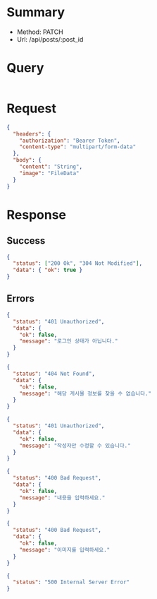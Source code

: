 # Summary

- Method: PATCH
- Url: /api/posts/:post_id

# Query

```sql

```

# Request

```json
{
  "headers": {
    "authorization": "Bearer Token",
    "content-type": "multipart/form-data"
  },
  "body": {
    "content": "String",
    "image": "FileData"
  }
}
```

# Response

## Success

```json
{
  "status": ["200 Ok", "304 Not Modified"],
  "data": { "ok": true }
}
```

## Errors

```json
{
  "status": "401 Unauthorized",
  "data": {
    "ok": false,
    "message": "로그인 상태가 아닙니다."
  }
}
```

```json
{
  "status": "404 Not Found",
  "data": {
    "ok": false,
    "message": "해당 게시물 정보를 찾을 수 없습니다."
  }
}
```

```json
{
  "status": "401 Unauthorized",
  "data": {
    "ok": false,
    "message": "작성자만 수정할 수 있습니다."
  }
}
```

```json
{
  "status": "400 Bad Request",
  "data": {
    "ok": false,
    "message": "내용을 입력하세요."
  }
}
```

```json
{
  "status": "400 Bad Request",
  "data": {
    "ok": false,
    "message": "이미지를 입력하세요."
  }
}
```

```json
{
  "status": "500 Internal Server Error"
}
```
